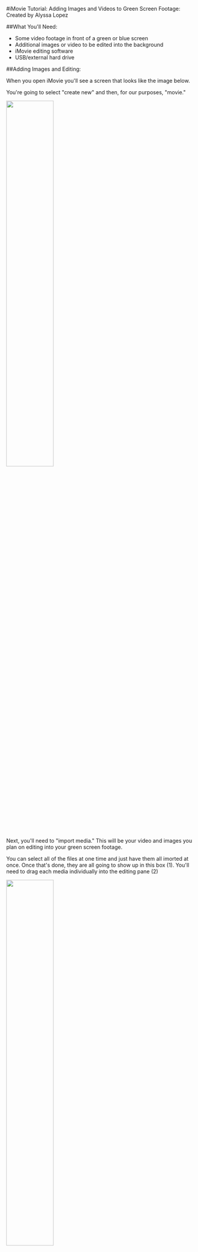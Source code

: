 #iMovie Tutorial: Adding Images and Videos to Green Screen Footage:
Created by Alyssa Lopez

##What You'll Need:
* Some video footage in front of a green or blue screen
* Additional images or video to be edited into the background
* iMovie editing software
* USB/external hard drive

##Adding Images and Editing:

When you open iMovie you'll see a screen that looks like the image below. 

You're going to select "create new" and then, for our purposes, "movie."

<img src="img/imovie1.png" width="50%"> 

Next, you'll need to "import media." This will be your video and images you plan on editing into your green screen footage.

You can select all of the files at one time and just have them all imorted at once. Once that's done, they are all going to show up in this box (1). You'll need to drag each media individually into the editing pane (2)

<img src="img/imovie2.png" width="50%"> 

When that is complete, your screen should look like this:

<img src="img/imovie3.png" width="50%"> 

The box in the right hand corner gives you a preview of what your video is going to look like. Right now, as this arrangement of media stands, these videos/images will play in this sequence. However, this is not what we want. 

In order to have the images fill in the green screen behind the airplane, you'll need to drag the first video (of the airplane) above the rest of the media.

Your editing pane should now look like this:

<img src="img/imovie4.png" width="50%"> 

In order to cut out extra footage from your video, hold down the mouse and press the "R" key while dragging to select the range of material you want to delete. When it is selected, hit the "delete" key. After taking some material out, it's possible that you'll need to move the video/image over a little bit within the editing pane. You can only do this by selecting the entire video and dragging it to where you need it to be.

After some editing, your screen may look like this:

<img src="img/imovie5.png" width="50%"> 

In order to view the images and videos you've added on the actual green screen, you'll need to change some settings. Click the overlay icon (1) which looks like two squares overlapping, and select the "green/blue screen" option (2) now the box in the right hand corner should look something like this:

<img src="img/imovie6.png" width="50%"> 

In order to change it so certain images last on the screen behind the plane for longer or shorter periods of time, you simply click the image, move your cursor until there is a two-sided arrow ( <----> ). When this appears, drag either left or right, depending on whether you want it shorter or longer.

Filters can be added to your video and images. This is done on an individual basis, meaning only one clip/video at a time can be changed.

<img src="img/imovie7.png" width="50%"> 

To get to this menu, you click on the icon that has three overlapping circles. (1) Once there, you can see all the options on the left-hand side of your screen. (2) When chosen, these filters will only apply to the airplane media.

Your edited video will now look like this:

<img src="img/imovie8.png" width="50%"> 

Notice the airplane is now black and white and there are some lines through the screen that make it appear like an old-school movie.

The image itself can also be edited depending on how you would like it to fit into the background.

<img src="img/imovie9.png" width="50%"> 

For example, say you only want a piece of the picture to be showing behind the airplane. To do this, you'll need to select the desired image in the editing pane. Then select the crop icon in the top right hand box. You want to press "crop to fill" and then move the box around to fit what image you want to show behind the plane. To finalize the change, click anywhere on the editing pane.

Instead of a full city landscape, now your plane should be flying over just one small segment. See below:

<img src="img/imovie10.png" width="50%"> 

##Audio

<img src="img/imovie11.png" width="50%"> 

While audio alone cannot be edited with iMovie, there are certain functions still available. A fade-in can be added by hovering over the blue part of any video added to iMovie (1). When a cursor is placed over a white dot appears in the top left corner that can be dragged to the right to extend the length of a fade-in. The actual volume can also be adjusted by selecting the thin black line in the blue audio section of any video (2). Once it is clicked, it can be moved up or down to change the volume according to your needs.  

<img src="img/imovie12.png" width="50%"> 

Audio can also be edited in the
box in the upper right hand
corner of your screen.
If you want to preference one
video’s audio over another, you
can use this speaker icon to do so
(1). You’ll need to check the box
“lower volume of other clips.” If
you find that your audio for a
particular video didn’t pick up
sound properly, you can filter out
background noise with the icon
that looks like noise levels (2).

##Saving Your Work

<img src="img/imovie13.png" width="50%"> 

If your project is still a work in
progress, please make sure that you
are saving it to an external hard drive
or a USB. Materials left on the
LEADR computers are not guaranteed
to be there at all times.

There are a few steps to this to save
something that you would like to
come back and edit to a USB. 

_*First*_,
go to File -> Open Library -> New.

<img src="img/imovie14.png" width="50%"> 

_*Second*_, under “Save As” chose a
file name for your library and a
location to place the file (this
should be your USB), press
“Save.”

_*Third*_, return to the “Projects” menu (the button is in the top left corner). In this window, look for your project and this icon: <img src="img/icon2.png" width=5%>. Click this icon, and choose “Move to Library.” Select the library that you just saved to your USB.

To open this project on another Mac, start by plugging in your USB and opening iMovie. Go to
File -> Open Library -> Other. Chose your library from the list. If your USB does not appear, click “Locate” in the bottom left corner and then select your USB on the next screen. Any changes made to your project are saved automatically to your USB.

<img src="img/imovie15.png" width="50%"> 

If your work is complete and you
do not plan on editing the file any
further, you can export your work.
While this does not necessarily
have to be on a USB, it is highly
suggested that you do so. To export
your final project, go to File ->
Share -> File. Press “next” once
you’ve named your file and given it
a description. Then, press save.

##Other Key Points:

<img src="img/imovie16.png" width="50%"> 

There is no difference between
using a blue or green screen, they
both have the same effect when
used while recording. However,
you may want to be sure to not
wear anything blue or green on
the chosen recording day as the
editing process might pick up on
certain colors. Additionally, keep
in mind that the blue and green
lights will change certain colors
while you are recording. This is
especially true when changing
the “softness” of the background.

Occasionally, there will be issues with the green screen that will make the editing process a little bit more difficult, such as wrinkles on the green screen. Images can be “smoothed” over when the green screen has wrinkles in it by changing the softness. This slider (1) is found in the right
hand box of your screen after you press the overlay button (2). Adjusting this feature will also dim any blue or green (such as on your clothes) in the video.

